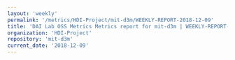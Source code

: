 ```yaml
---
layout: 'weekly'
permalink: '/metrics/HDI-Project/mit-d3m/WEEKLY-REPORT-2018-12-09'
title: 'DAI Lab OSS Metrics Metrics report for mit-d3m | WEEKLY-REPORT-2018-12-09'
organization: 'HDI-Project'
repository: 'mit-d3m'
current_date: '2018-12-09'
---
```

